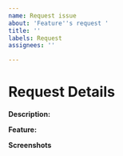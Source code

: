 ```yaml
---
name: Request issue
about: 'Feature''s request '
title: ''
labels: Request
assignees: ''

---
```


# Request Details

**Description:**

**Feature:**

**Screenshots**

